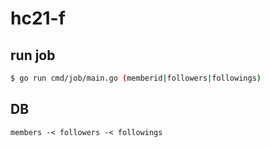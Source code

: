 # hc21-f

## run job
```bash
$ go run cmd/job/main.go (memberid|followers|followings)
```


## DB
```
members -< followers -< followings
```
